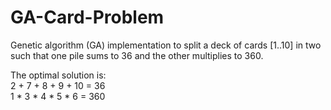 # GA-Card-Problem
Genetic algorithm (GA) implementation to split a deck of cards [1..10] in two such that one pile sums to 36 and the other multiplies to 360.

The optimal solution is: <br/>
2 + 7 + 8 + 9 + 10 = 36 <br/>
1 * 3 * 4 * 5 * 6 = 360 <br/>